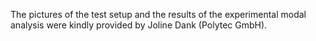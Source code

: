 The pictures of the test setup and the results of the experimental modal analysis were kindly provided by Joline Dank (Polytec GmbH).
